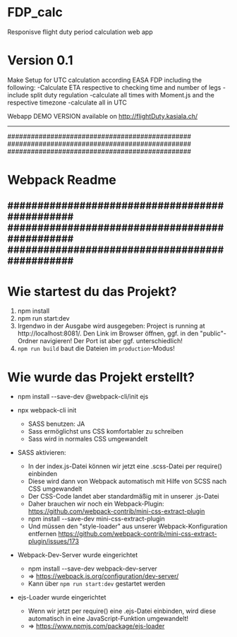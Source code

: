 # FDP_calc
Responisve flight duty period calculation web app

# Version 0.1
Make Setup for UTC calculation according EASA FDP including the following:
    -Calculate ETA respective to checking time and number of legs
    -include split duty regulation
    -calculate all times with Moment.js and the respective timezone
    -calculate all in UTC

Webapp DEMO VERSION available on http://flightDuty.kasiala.ch/

------------------------------------------------
###############################################
###############################################
###############################################
# Webpack Readme
###############################################
###############################################
###############################################
----------------------------------------------

# Wie startest du das Projekt?

1. npm install
2. npm run start:dev
3. Irgendwo in der Ausgabe wird ausgegeben: Project is running at http://localhost:8081/.
   Den Link im Browser öffnen, ggf. in den "public"-Ordner navigieren! Der Port ist aber
   ggf. unterschiedlich!
4. `npm run build` baut die Dateien im `production`-Modus!

# Wie wurde das Projekt erstellt?

- npm install --save-dev @webpack-cli/init ejs

- npx webpack-cli init
  - SASS benutzen: JA
  - Sass ermöglichst uns CSS komfortabler zu schreiben
  - Sass wird in normales CSS umgewandelt

- SASS aktivieren:
  - In der index.js-Datei können wir jetzt eine .scss-Datei per require()
    einbinden
  - Diese wird dann von Webpack automatisch mit Hilfe von SCSS nach CSS 
    umgewandelt
  - Der CSS-Code landet aber standardmäßig mit in unserer .js-Datei
  - Daher brauchen wir noch ein Webpack-Plugin: 
    https://github.com/webpack-contrib/mini-css-extract-plugin
  - npm install --save-dev mini-css-extract-plugin
  - Und müssen den "style-loader" aus unserer Webpack-Konfiguration entfernen
    https://github.com/webpack-contrib/mini-css-extract-plugin/issues/173

- Webpack-Dev-Server wurde eingerichtet
  - npm install --save-dev webpack-dev-server
  - => https://webpack.js.org/configuration/dev-server/
  - Kann über `npm run start:dev` gestartet werden

- ejs-Loader wurde eingerichtet
  - Wenn wir jetzt per require() eine .ejs-Datei einbinden, wird diese automatisch
    in eine JavaScript-Funktion umgewandelt!
  - => https://www.npmjs.com/package/ejs-loader
